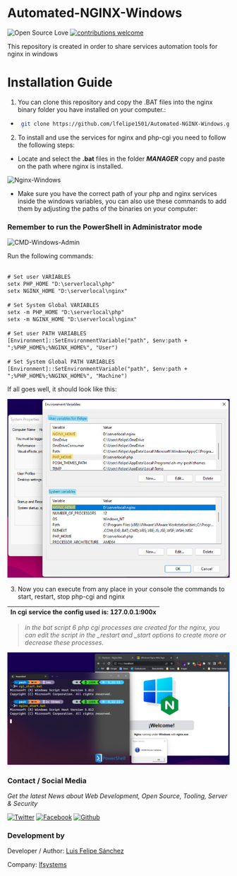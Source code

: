 # Automated-NGINX-Windows

![Open Source Love](https://badges.frapsoft.com/os/v1/open-source.svg?v=103)
[![contributions welcome](https://img.shields.io/badge/contributions-welcome-brightgreen.svg?style=flat)](https://github.com/lfelipe1501/Automated-NGINX-Windows/issues)

This repository is created in order to share services automation tools for nginx in windows

# Installation Guide

1. You can clone this repository and copy the .BAT files into the nginx binary folder you have installed on your computer.:

- ```bash 
   git clone https://github.com/lfelipe1501/Automated-NGINX-Windows.git
  ```

2. To install and use the services for nginx and php-cgi you need to follow the following steps:


- Locate and select the **.bat** files in the folder **_MANAGER_** copy and paste on the path where nginx is installed.

![Nginx-Windows](https://raw.githubusercontent.com/lfelipe1501/lfelipe-projects/master/nginx-windows/Install1.png)

- Make sure you have the correct path of your php and nginx services inside the windows variables, you can also use these commands to add them by adjusting the paths of the binaries on your computer:

### Remember to run the PowerShell in Administrator mode
![CMD-Windows-Admin](https://raw.githubusercontent.com/lfelipe1501/lfelipe-projects/master/nginx-windows/cmdasadmin.png)

Run the following commands:
```pwsh

# Set user VARIABLES
setx PHP_HOME "D:\serverlocal\php"
setx NGINX_HOME "D:\serverlocal\nginx"

# Set System Global VARIABLES
setx -m PHP_HOME "D:\serverlocal\php"
setx -m NGINX_HOME "D:\serverlocal\nginx"

# Set user PATH VARIABLES
[Environment]::SetEnvironmentVariable("path", $env:path + ";%PHP_HOME%;%NGINX_HOME%", "User")

# Set System Global PATH VARIABLES
[Environment]::SetEnvironmentVariable("path", $env:path + ";%PHP_HOME%;%NGINX_HOME%", "Machine")

```
If all goes well, it should look like this:

![Windows-enviroment](https://raw.githubusercontent.com/lfelipe1501/lfelipe-projects/master/nginx-windows/path.PNG)

3. Now you can execute from any place in your console the commands to start, restart, stop php-cgi and nginx

| In **cgi** service the config used is: 127.0.0.1:900x |
| ----------------------------------------------------- |

> *in the bat script 6 php cgi processes are created for the nginx, you can edit the script in the _restart and _start options to create more or decrease these processes.*


![Windows-nginx](https://raw.githubusercontent.com/lfelipe1501/lfelipe-projects/master/nginx-windows/Capture.PNG)

### Contact / Social Media

*Get the latest News about Web Development, Open Source, Tooling, Server & Security*

[![Twitter](https://github.frapsoft.com/social/twitter.png)](https://twitter.com/lfelipe1501)
[![Facebook](https://github.frapsoft.com/social/facebook.png)](https://www.facebook.com/lfelipe1501)
[![Github](https://github.frapsoft.com/social/github.png)](https://github.com/lfelipe1501)

### Development by

Developer / Author: [Luis Felipe Sánchez](https://github.com/lfelipe1501)

Company: [lfsystems](https://www.lfsystems.com.co)
